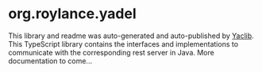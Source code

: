 org.roylance.yadel
================
This library and readme was auto-generated and auto-published by [Yaclib](https://github.com/roylanceMichael/yaclib). This TypeScript library contains the interfaces and implementations to communicate with the corresponding rest server in Java. More documentation to come...